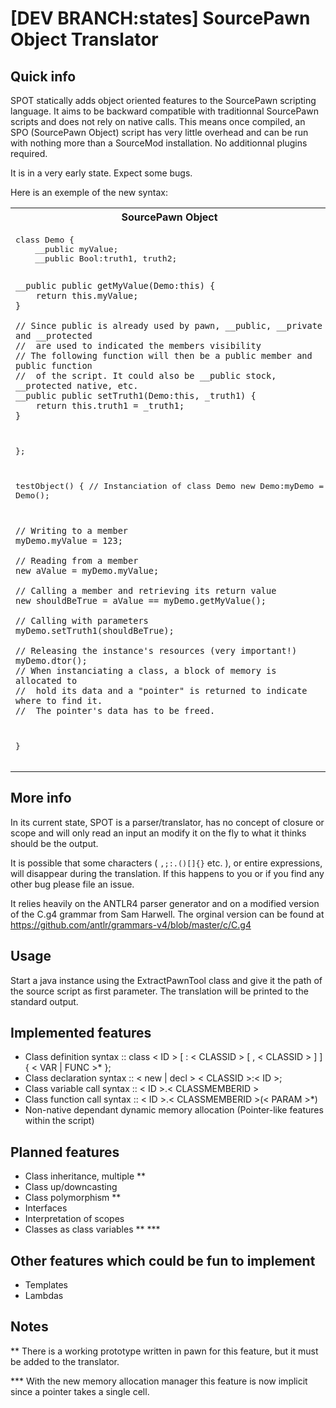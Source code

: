 [DEV BRANCH:states] SourcePawn Object Translator 
====

Quick info
----------
SPOT statically adds object oriented features to the SourcePawn scripting language. 
It aims to be backward compatible with traditionnal SourcePawn scripts and does not rely on native calls. 
This means once compiled, an SPO (SourcePawn Object) script has very little overhead and can be run with nothing more than a SourceMod installation. No additionnal plugins required.

It is in a very early state. Expect some bugs.

Here is an exemple of the new syntax:
<table>
<tr>
<th>SourcePawn Object</th>
</tr>
<tr>
<td>
<pre>
class Demo {
    __public myValue;
    __public Bool:truth1, truth2;

    __public public getMyValue(Demo:this) { 
        return this.myValue; 
    }
    
    // Since public is already used by pawn, __public, __private and __protected 
    //  are used to indicated the members visibility
    // The following function will then be a public member and public function 
    //  of the script. It could also be __public stock, __protected native, etc.
    __public public setTruth1(Demo:this, _truth1) { 
        return this.truth1 = _truth1; 
    }
};

testObject() {
    // Instanciation of class Demo
    new Demo:myDemo = Demo();
    
    // Writing to a member
    myDemo.myValue = 123;
    
    // Reading from a member 
    new aValue = myDemo.myValue;
    
    // Calling a member and retrieving its return value
    new shouldBeTrue = aValue == myDemo.getMyValue();
    
    // Calling with parameters
    myDemo.setTruth1(shouldBeTrue);
    
    // Releasing the instance's resources (very important!)
    myDemo.dtor();
    // When instanciating a class, a block of memory is allocated to 
    //  hold its data and a "pointer" is returned to indicate where to find it.
    //  The pointer's data has to be freed.
}
</pre>
</td>
</tr>
</table>

More info
---------
In its current state, SPOT is a parser/translator, has no concept of closure or scope and will only read an input an modify it on the fly to what it thinks should be the output. 

It is possible that some characters ( ``` ,;:.()[]{} ``` etc. ), or entire expressions, will disappear during the translation. If this happens to you or if you find any other bug please file an issue.

It relies heavily on the ANTLR4 parser generator and on a modified version of the C.g4 grammar from Sam Harwell. The orginal version can be found at https://github.com/antlr/grammars-v4/blob/master/c/C.g4

Usage
-----
Start a java instance using the ExtractPawnTool class and give it the path of the source script as first parameter. The translation will be printed to the standard output.

Implemented features
--------------------
* Class definition syntax :: class < ID > [ : < CLASSID > [ , < CLASSID > ] ] { < VAR | FUNC >* };
* Class declaration syntax :: < new | decl > < CLASSID >:< ID >;
* Class variable call syntax :: < ID >.< CLASSMEMBERID >
* Class function call syntax :: < ID >.< CLASSMEMBERID >(< PARAM >*)
* Non-native dependant dynamic memory allocation (Pointer-like features within the script)

Planned features
----------------
* Class inheritance, multiple **
* Class up/downcasting
* Class polymorphism **
* Interfaces
* Interpretation of scopes
* Classes as class variables ** ***

Other features which could be fun to implement
----------------------------------------------
* Templates
* Lambdas

Notes
-----
** There is a working prototype written in pawn for this feature, but it must be added to the translator.

*** With the new memory allocation manager this feature is now implicit since a pointer takes a single cell.
